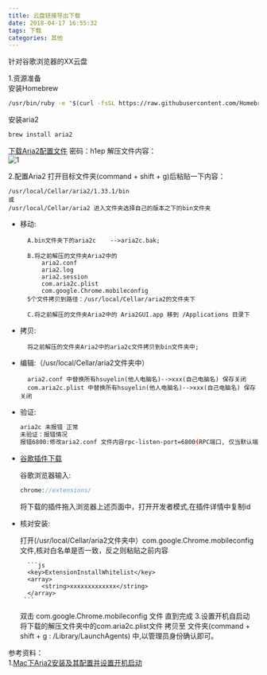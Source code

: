 ```yaml
---
title: 云盘链接导出下载
date: 2018-04-17 16:55:32
tags: 下载
categories: 其他
---
```


针对谷歌浏览器的XX云盘

1.资源准备		
安装Homebrew
```bash
/usr/bin/ruby -e "$(curl -fsSL https://raw.githubusercontent.com/Homebrew/install/master/install)"
```

安装aria2
```bash
brew install aria2
```

[下载Aria2配置文件](https://link.jianshu.com/?t=https%3A%2F%2Fpan.baidu.com%2Fs%2F1sYWQYOU4ZJnPTOmuApw-yQ)	密码：h1ep
解压文件内容：		
![1](1.png)	
	
	

2.配置Aria2
打开目标文件夹(command + shift + g)后粘贴一下内容：

	/usr/local/Cellar/aria2/1.33.1/bin
	或
	/usr/local/Cellar/aria2 进入文件夹选择自己的版本之下的bin文件夹

- 移动:

		A.bin文件夹下的aria2c	-->aria2c.bak;   

		B.将之前解压的文件夹Aria2中的		 
			aria2.conf		
			aria2.log		
			aria2.session		
			com.aria2c.plist		
			com.google.Chrome.mobileconfig 
		5个文件拷贝到路径：/usr/local/Cellar/aria2的文件夹下    
			
		C.将之前解压的文件夹Aria2中的 Aria2GUI.app 移到 /Applications 目录下
			
- 拷贝:

		将之前解压的文件夹Aria2中的aria2c文件拷贝到bin文件夹中;
	
- 编辑:（/usr/local/Cellar/aria2文件夹中）


		aria2.conf 中替换所有hsuyelin(他人电脑名)-->xxx(自己电脑名) 保存关闭
		com.aria2c.plist 中替换所有hsuyelin(他人电脑名)-->xxx(自己电脑名) 保存关闭
- 验证: 

	```bash
	aria2c 未报错 正常
	未验证：报错情况
	报错6800:修改aria2.conf 文件内容rpc-listen-port=6800(RPC端口, 仅当默认端口被占用时修改)
	```
- [谷歌插件下载](https://link.jianshu.com/?t=https%3A%2F%2Fgithub.com%2Facgotaku%2FBaiduExporter)
	
	谷歌浏览器输入:
	
	```js
	chrome://extensions/
	```
	将下载的插件拖入浏览器上述页面中，打开开发者模式,在插件详情中复制id

- 核对安装:	
	
	 打开(/usr/local/Cellar/aria2文件夹中）com.google.Chrome.mobileconfig 文件,核对白名单是否一致，反之则粘贴之前内容
	 	
	 	```js
	 	<key>ExtensionInstallWhitelist</key>
		<array>
			<string>xxxxxxxxxxxxx</string>
		</array>
       ```
	双击 com.google.Chrome.mobileconfig 文件 直到完成
3.设置开机自启动			
将下载的解压文件夹中的com.aria2c.plist文件 拷贝至  文件夹(command + shift + g : /Library/LaunchAgents) 中,以管理员身份确认即可。
	
参考资料：	
1.[Mac下Aria2安装及其配置并设置开机启动](https://www.jianshu.com/p/74ab7c2053ac)